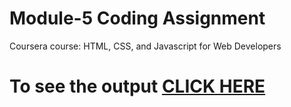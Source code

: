 
# Module-5 Coding Assignment

Coursera course: HTML, CSS, and Javascript for Web Developers

# To see the output [CLICK HERE](https://gokulravikumar1998.github.io/Coursera-HTML-CSS-and-JavaScript-for-Web-Developers/Assignments/module-5/index.html)
